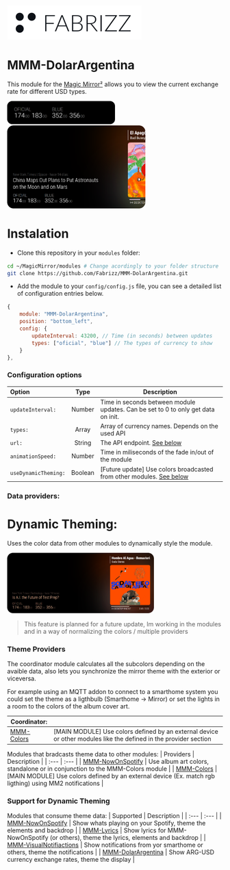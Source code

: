 <picture>
  <source media="(prefers-color-scheme: dark)" srcset=".github/content/logo-fabrizz-white.svg">
  <source media="(prefers-color-scheme: light)" srcset=".github/content/logo-fabrizz-githubgray.svg">
  <img alt="Fabrizz logo" src=".github/content/logo-fabrizz-fill.svg">
</picture>

# MMM-DolarArgentina
This module for the [Magic Mirror²](https://github.com/MichMich/MagicMirror) allows you to view the current exchange rate for different USD types.

<div><div>
<img src=".github/content/screenshot-module-base.png" width="50%">
<img src=".github/content/screenshot-module-multiple.png" width="64%">

# Instalation
- Clone this repository in your `modules` folder:

```bash
cd ~/MagicMirror/modules # Change acordingly to your folder structure
git clone https://github.com/Fabrizz/MMM-DolarArgentina.git
```

- Add the module to your `config/config.js` file, you can see a detailed list of configuration entries below.
```js
{
    module: "MMM-DolarArgentina",
    position: "bottom_left",
    config: {
        updateInterval: 43200, // Time (in seconds) between updates
        types: ["oficial", "blue"] // The types of currency to show
    }
},
```

### Configuration options
| Option | Type | Description |
| :--- | :---: | --- |
| `updateInterval:` | Number | Time in seconds between module updates. Can be set to 0 to only get data on init. |
| `types:` | Array | Array of currency names. Depends on the used API |
| `url:` | String | The API endpoint. [See below](#data-providers) |
| `animationSpeed:` | Number | Time in miliseconds of the fade in/out of the module |
| `useDynamicTheming:` | Boolean | [Future update] Use colors broadcasted from other modules. [See below](#dynamic-theming) |

### Data providers:

# Dynamic Theming:
Uses the color data from other modules to dynamically style the module.

<img src=".github/content/screenshot-module-dynamicTheme.png" width="68%">

> This feature is planned for a future update, Im working in the modules and in a way of normalizing the colors / multiple providers

### Theme Providers

The coordinator module calculates all the subcolors depending on the avaible data, also lets you synchronize the mirror theme with the exterior or viceversa.

For example using an MQTT addon to connect to a smarthome system you could set the theme as a ligthbulb (Smarthome -> Mirror) or set the lights in a room to the colors of the album cover art.

 | Coordinator: | |
 | --- | --- |
 | [MMM-Colors](https://github.com/Fabrizz/MMM-Colors) | [MAIN MODULE] Use colors defined by an external device or other modules like the defined in the provider section |

Modules that bradcasts theme data to other modules:
 | Providers | Description |
 | :--- | :--- |
 | [MMM-NowOnSpotify](https://github.com/Fabrizz/MMM-NowOnSpotify) | Use album art colors, standalone or in conjunction to the MMM-Colors module |
 | [MMM-Colors](https://github.com/Fabrizz/MMM-Colors) | [MAIN MODULE] Use colors defined by an external device (Ex. match rgb ligthing) using MM2 notifications |

 ### Support for Dynamic Theming
 Modules that consume theme data:
 | Supported | Description |
 | :--- | :--- |
 | [MMM-NowOnSpotify](https://github.com/Fabrizz/MMM-NowOnSpotify) | Show whats playing on your Spotify, theme the elements and backdrop |
 | [MMM-Lyrics](https://github.com/Fabrizz/MMM-Lyrics) | Show lyrics for MMM-NowOnSpotify (or others), theme the lyrics, elements and backdrop |
 | [MMM-VisualNotifiactions](https://github.com/Fabrizz/MMM-Lyrics) | Show notifications from yor smarthome or others, theme the notifications |
 | [MMM-DolarArgentina](https://github.com/Fabrizz/MMM-DolarArgentina) | Show ARG-USD currency exchange rates, theme the display |

